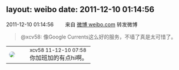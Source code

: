 layout: weibo
date: 2011-12-10 01:14:56
---
<meta name="referrer" content="no-referrer" />

2011-12-10 01:14:56  &nbsp;&nbsp;&nbsp;&nbsp;&nbsp;&nbsp; 来自 <a href="http://weibo.com/" rel="nofollow">微博 weibo.com</a>
转发微博
>  @xcv58: 像Google Currents这么好的服务，不墙了真是太可惜了。 ​​​

<table style="width: 100%;">
  <tr>
    <td style="width: 40px;"><img style="border-radius:50%" src="https://tva2.sinaimg.cn/crop.0.0.180.180.50/40e9ea8djw1f4es3a5fupj20500503y9.jpg?KID=imgbed,tva&Expires=1624464155&ssig=D4IuhKxeHN"></td>
    <td colspan="2"><small>xcv58 11-12-10 07:58</small><br/>你加班加的有点hi啊。 </td>
  </tr>
</table>
